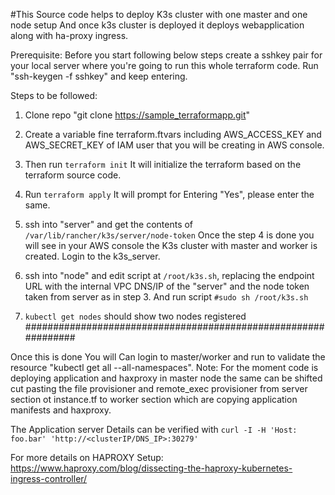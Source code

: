 #This Source code helps to deploy K3s cluster with one master and one node setup And once k3s cluster is deployed it deploys webapplication along with ha-proxy ingress.

Prerequisite: 
Before you start following below steps create a sshkey pair for your local server where you're going to run this whole terraform code. Run "ssh-keygen -f sshkey" and keep entering.

Steps to be followed:
1. Clone repo "git clone https://sample_terraformapp.git"
2. Create a variable fine terraform.ftvars including AWS_ACCESS_KEY and AWS_SECRET_KEY of IAM user that you will be creating in AWS console. 
3. Then run `terraform init`
It will initialize the terraform based on the terraform source code.
4. Run `terraform apply`
It will prompt for Entering "Yes", please enter the same.
5. ssh into "server" and get the contents of `/var/lib/rancher/k3s/server/node-token`
Once the step 4 is done you will see in your AWS console the K3s cluster with master and worker is created. Login to the k3s_server.
6. ssh into "node" and edit script at `/root/k3s.sh`, replacing the endpoint URL with the internal VPC DNS/IP of the "server" and the node token taken from server as in step 3. And run script `#sudo sh /root/k3s.sh`

7. `kubectl get nodes` should show two nodes registered
###############################################################

Once this is done You will Can login to master/worker and run to validate the resource "kubectl get all --all-namespaces". 
Note: For the moment code is deploying application and haxproxy in master node the same can be shifted cut pasting the file provisioner and remote_exec provisioner from server section ot instance.tf to worker section which are copying application manifests and haxproxy.

The Application server Details can be verified with `curl -I -H 'Host: foo.bar' 'http://<clusterIP/DNS_IP>:30279'` 

For more details on HAPROXY Setup: https://www.haproxy.com/blog/dissecting-the-haproxy-kubernetes-ingress-controller/


